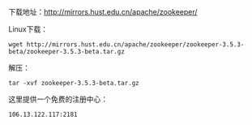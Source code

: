 下载地址：http://mirrors.hust.edu.cn/apache/zookeeper/

Linux下载：

```
wget http://mirrors.hust.edu.cn/apache/zookeeper/zookeeper-3.5.3-beta/zookeeper-3.5.3-beta.tar.gz
```
解压：

```
tar -xvf zookeeper-3.5.3-beta.tar.gz 
```

这里提供一个免费的注册中心：


```
106.13.122.117:2181
```
